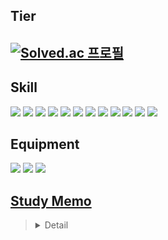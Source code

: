 ## Tier
[![Solved.ac
프로필](http://mazassumnida.wtf/api/generate_badge?boj=endurenova)](https://solved.ac/endurenova)
------
## Skill
<img src="https://img.shields.io/badge/HTML5-E34F26?style=flat&logo=html5&logoColor=white"/> <img src="https://img.shields.io/badge/CSS3-1572B6?style=flat&logo=css3&logoColor=white"/> <img src="https://img.shields.io/badge/JavaScript-F7DF1E?style=flat&logo=javascript&logoColor=white"/> <img src="https://img.shields.io/badge/Sass-CC6699?style=flat&logo=sass&logoColor=white"/> <img src="https://img.shields.io/badge/React-61DAFB?style=flat&logo=react&logoColor=white"/> <img src="https://img.shields.io/badge/PHP-777BB4?style=flat&logo=php&logoColor=white"/> <img src="https://img.shields.io/badge/MySQL-4479A1?style=flat&logo=mysql&logoColor=white"/> <img src="https://img.shields.io/badge/jQuery-0769AD?style=flat&logo=jquery&logoColor=white"/>
<img src="https://img.shields.io/badge/Python-3776AB?style=flat&logo=python&logoColor=white"/> <img src="https://img.shields.io/badge/Photoshop-31A8FF?style=flat&logo=adobephotoshop&logoColor=white"/> <img src="https://img.shields.io/badge/Illustrator-FF9A00?style=flat&logo=adobeillustrator&logoColor=white"/> <img src="https://img.shields.io/badge/Figma-F24E1E?style=flat&logo=figma&logoColor=white"/>
## Equipment
<img src="https://img.shields.io/badge/VSCode-007ACC?style=flat&logo=visualstudiocode&logoColor=white"/> <img src="https://img.shields.io/badge/PyCharm-000000?style=flat&logo=pycharm&logoColor=white"/> <img src="https://img.shields.io/badge/GitHub-181717?style=flat&logo=github&logoColor=white"/>

## [Study Memo](https://github.com/endurenova/Study_memo/tree/main)
> <details><summary>Detail</summary>
>
> ### [COMMON_IT](https://github.com/endurenova/Study_memo/tree/main/COMMON_IT_memo)
> + [Common Function Memo](https://github.com/endurenova/Study_memo/blob/main/COMMON_IT_memo/commonMemo.md)🌱
> + [CSR (Client Side Rendering)](https://github.com/endurenova/Study_memo/blob/main/COMMON_IT_memo/CSR_SSR.md) 
> + [SSR (Server Side Rendering)](https://github.com/endurenova/Study_memo/blob/main/COMMON_IT_memo/CSR_SSR.md)
> + [CRM (Customer Relationship Management)](https://github.com/endurenova/Study_memo/blob/main/COMMON_IT_memo/CRM_ERP.md)
> + [ERP (Enterprise Resource Planning)](https://github.com/endurenova/Study_memo/blob/main/COMMON_IT_memo/CRM_ERP.md)
> + [SPA (Single Page Application)](https://github.com/endurenova/Study_memo/blob/main/COMMON_IT_memo/SPA_MPA.md)
> + [MPA (Multi Page Application)](https://github.com/endurenova/Study_memo/blob/main/COMMON_IT_memo/SPA_MPA.md)
> + [SEO (Search Engine Optimization)](https://github.com/endurenova/Study_memo/blob/main/COMMON_IT_memo/SEO.md)
> 
> ### [Flutter](https://github.com/endurenova/Study_memo/tree/main/Flutter_memo)
> + <img src="https://img.shields.io/badge/Dart-0175C2?style=flat&logo=dart&logoColor=white"/>
> + <img src="https://img.shields.io/badge/Flutter-02569B?style=flat&logo=flutter&logoColor=white"/> 예정
>
> ### [Git & GitHub](https://github.com/endurenova/Study_memo/tree/main/Git_GitHub_memo)
> + <img src="https://img.shields.io/badge/Git-F05032?style=flat&logo=git&logoColor=white"/>
> + <img src="https://img.shields.io/badge/GitHub-181717?style=flat&logo=github&logoColor=white"/>
>
> ### [HTML5 & CSS3](https://github.com/endurenova/Study_memo/tree/main/HTML_CSS_memo)
> + <img src="https://img.shields.io/badge/HTML5-E34F26?style=flat&logo=html5&logoColor=white"/>
> + <img src="https://img.shields.io/badge/CSS3-1572B6?style=flat&logo=css3&logoColor=white"/>
> 
> ### [JavaScript](https://github.com/endurenova/Study_memo/tree/main/JavaScript_memo)
> + <img src="https://img.shields.io/badge/JavaScript-F7DF1E?style=flat&logo=javascript&logoColor=white"/>
>
> ### [source making](https://github.com/endurenova/Study_memo/tree/main/making_source)
> + [3D](https://github.com/endurenova/Study_memo/tree/main/making_source/3D)
> + [function](https://github.com/endurenova/Study_memo/tree/main/making_source/function)
>
> ### [Python](https://github.com/endurenova/Study_memo/tree/main/Python_memo)
> + <img src="https://img.shields.io/badge/Python-3776AB?style=flat&logo=python&logoColor=white"/> <br> - <img src="https://img.shields.io/badge/Qt-Python-3776AB?logo=qt"> <br> - <img src="https://img.shields.io/badge/Selenium-Python-3776AB?logo=selenium">
> 
> ### [React](https://github.com/endurenova/Study_memo/tree/main/React_memo)
> + <img src="https://img.shields.io/badge/React-61DAFB?style=flat&logo=react&logoColor=white"/>
> 
> ### [Sass](https://github.com/endurenova/Study_memo/tree/main/Sass_memo)
> + <img src="https://img.shields.io/badge/Sass-CC6699?style=flat&logo=sass&logoColor=white"/>
> 
> ### [SQL](https://github.com/endurenova/Study_memo/tree/main/SQL_memo)
> + <img src="https://img.shields.io/badge/MySQL-4479A1?style=flat&logo=mysql&logoColor=white"/>
>
> </details>
